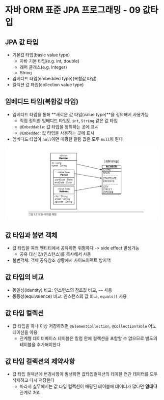 # 자바 ORM 표준 JPA 프로그래밍 - 09 값타입

## JPA 값 타입

- 기본값 타입(basic value type)
  - 자바 기본 타입(e.g. int, double)
  - 래퍼 클래스(e.g. Integer)
  - String
- 임베디드 타입(embedded type)(복합값 타입)
- 컬렉션 값 타입(collection value type)

## 임베디드 타입(복합값 타입)

- 임베디드 타입을 통해 **새로운 값 타입(value type)**을 정의해서 사용가능
  - 직접 정의한 임베디드 타입도 `int`, `String` 같은 값 타입
  - `@Embeddable`: 값 타입을 정의하는 곳에 표시
  - `@Embedded`: 값 타입을 사용하는 곳에 표시
- 임베디드 타입이 `null`이면 매핑한 칼럼 값은 모두 `null`이 된다

![Alt text](images/image-16.png)

## 값 타입과 불변 객체

- 값 타입을 여러 엔티티에서 공유하면 위험하다 -> side effect 발생가능
  - 공유 대신 값(인스턴스)를 복사해서 사용
- 불변객체: 객체 공유참조 상황에서 사이드이펙트 방지책

## 값 타입의 비교

- 동일성(identity) 비교: 인스턴스의 참조값 비교, `==` 사용
- 동등성(equivalence) 비교: 인스턴스의 값 비교, `equals()` 사용

## 값 타입 컬렉션

- 값 타입을 하나 이상 저장하려면 `@ElementCollection`, `@CollectionTable` 어노테이션을 이용
  - 관계형 데이터베이스 테이블은 칼럼 안에 컬렉션을 포함할 수 없으므로 별도의 테이블을 추가해야한다

## 값 타입 컬렉션의 제약사항

- 값 타입 컬렉션에 변경사항이 발생하면 값타입컬렉션의 테이블 연관 데이터를 모두 삭제하고 다시 저장한다
  - 따라서 실무에서는 값 타입 컬렉션이 매핑된 테이블에 데이터가 많다면 **일대다**관계로 처리
